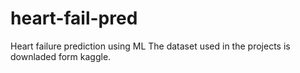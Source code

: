 # heart-fail-pred
Heart failure prediction using ML
The dataset used in the projects is downladed form kaggle.
